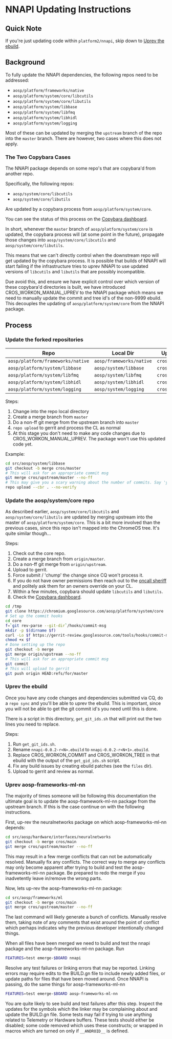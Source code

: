 # NNAPI Updating Instructions

## Quick Note

If you're just updating code within `platform2/nnapi`, skip down to
[Uprev the ebuild](#uprev-the-ebuild).

## Background

To fully update the NNAPI dependencies, the following repos need
to be addressed:

* `aosp/platform/frameworks/native`
* `aosp/platform/system/core/libcutils`
* `aosp/platform/system/core/libutils`
* `aosp/platform/system/libbase`
* `aosp/platform/system/libfmq`
* `aosp/platform/system/libhidl`
* `aosp/platform/system/logging`

Most of these can be updated by merging the `upstream` branch of the
repo into the `master` branch. There are however, two cases where this
does not apply.

### The Two Copybara Cases

The NNAPI package depends on some repo's that are copybara'd from another
repo.

Specifically, the following repos:

* `aosp/system/core/libcutils`
* `aosp/system/core/libutils`

Are updated by a copybara process from `aosp/platform/system/core`.

You can see the status of this process on the [Copybara dashboard](https://copybara.corp.google.com/list-jobs?piperConfigPath=%2F%2Fdepot%2Fgoogle3%2Fthird_party%2Fcopybara-gsubtreed%2Faosp%2Fcopy.bara.sky).

In short, whenever the `master` branch of `aosp/platform/system/core` is
updated, the copybara process will (at some point in the future), propagate
those changes into `aosp/system/core/libcutils` and
`aosp/system/core/libutils`.

This means that we can't directly control when the downstream repo
will get updated by the copybara process. It is possible that builds of
NNAPI will start failing if the infrastructure tries to uprev NNAPI to
use updated versions of `libcutils` and `libutils` that are possibly
incompatible.

Due avoid this, and ensure we have explicit control over which version of
these copybara'd directories is built, we have introduced
CROS_WORKON_MANUAL_UPREV to the NNAPI package which means we need to
manually update the commit and tree id's of the non-9999 ebuild.
This decouples the updating of `aosp/platform/system/core` from the NNAPI
package.

## Process

### Update the forked repositories

| Repo | Local Dir | Upstream Branch |
| ---- | --------- | --------------- |
| `aosp/platform/frameworks/native` | `aosp/frameworks/native` | `cros/upstream/master` |
| `aosp/platform/system/libbase`    | `aosp/system/libbase` | `cros/upstream/master` |
| `aosp/platform/system/libfmq`     | `aosp/system/libfmq` | `cros/upstream/master` |
| `aosp/platform/system/libhidl`    | `aosp/system/libhidl` | `cros/upstream/master` |
| `aosp/platform/system/logging`    | `aosp/system/logging` | `cros/upstream/master` |

Steps:

1.  Change into the repo local directory
1.  Create a merge branch from `master`
1.  Do a non-ff git merge from the upstream branch into `master`
1.  `repo upload` to gerrit and process the CL as normal
1.  At this stage you don't need to make any code changes due to
    CROS_WORKON_MANUAL_UPREV. The package won't use this updated
    code yet.

Example:

```bash
cd src/aosp/system/libbase
git checkout -b merge cros/master
# This will ask for an appropriate commit msg
git merge cros/upstream/master --no-ff
# This may give you a scary warning about the number of commits. Say 'y'.
repo upload --cbr . --no-verify
```

### Update the aosp/system/core repo

As described earlier, `aosp/system/core/libcutils` and
`aosp/system/core/libutils` are updated by merging upstream into the master
of `aosp/platform/system/core`. This is a bit more involved than the previous
cases, since this repo isn't mapped into the ChromeOS tree. It's quite
similar though...

Steps:

1.  Check out the core repo.
1.  Create a merge branch from `origin/master`.
1.  Do a non-ff git merge from `origin/upstream`.
1.  Upload to gerrit.
1.  Force submit / 'chump' the change since CQ won't process it.
2.  If you do not have owner permissions then reach out to the [oncall sheriff](go/cros-oncall) and politely ask them for an owners override on your CL.
1.  Within a few minutes, copybara should update `libcutils` and `libutils`.
1.  Check the [Copybara dashboard](https://copybara.corp.google.com/list-jobs?piperConfigPath=%2F%2Fdepot%2Fgoogle3%2Fthird_party%2Fcopybara-gsubtreed%2Faosp%2Fcopy.bara.sky).

```bash
cd /tmp
git clone https://chromium.googlesource.com/aosp/platform/system/core
# Set up the commit hooks
cd core
f=`git rev-parse --git-dir`/hooks/commit-msg
mkdir -p $(dirname $f)
curl -Lo $f https://gerrit-review.googlesource.com/tools/hooks/commit-msg
chmod +x $f
# Done setting up the repo
git checkout -b merge
git merge origin/upstream --no-ff
# This will ask for an appropriate commit msg
git commit
# This will upload to gerrit
git push origin HEAD:refs/for/master
```

### Uprev the ebuild

Once you have any code changes and dependencies submitted via CQ, do a
`repo sync` and you'll be able to uprev the ebuild. This is important, since
you will not be able to get the git commit id's you need until this is done.

There is a script in this directory, `get_git_ids.sh` that will print out the
two lines you need to replace.

Steps:

1.  Run `get_git_ids.sh`.
1.  Rename `nnapi-0.0.2-r<N>.ebuild` to `nnapi-0.0.2-r<N+1>.ebuild`.
1.  Replace CROS_WORKON_COMMIT and CROS_WORKON_TREE in that ebuild with the
    output of the `get_gid_ids.sh` script.
1.  Fix any build issues by creating ebuild patches (see the `files` dir).
1.  Upload to gerrit and review as normal.

### Uprev aosp-frameworks-ml-nn

The majority of times someone will be following this documentation the ultimate goal is
to update the aosp-framework-ml-nn package from the upstream branch. If this is the case
continue on with the following instructions.

First, up-rev the neuralnetworks package on which aosp-frameworks-ml-nn depends:
```bash
cd src/aosp/hardware/interfaces/neuralnetworks
git checkout -b merge cros/main
git merge cros/upstream/master --no-ff
```
This may result in a few merge conflicts that can not be automatically resolved. Manually
fix any conflicts. The correct way to merge any conflicts may only become apparent after
trying to build and test the aosp-frameworks-ml-nn package. Be prepared to redo the merge
if you inadvetently leave in/remove the wrong parts.

Now, lets up-rev the aosp-frameworks-ml-nn package:
```bash
cd src/aosp/frameworks/ml
git checkout -b merge cros/main
git merge cros/upstream/master --no-ff
```
The last command will likely generate a bunch of conflicts. Manually resolve them, taking
note of any comments that exist around the point of conflict which perhaps indicates why
the previous developer intentionally changed things.

When all files have been merged we need to build and test the nnapi package and the
aosp-frameworks-ml-nn package. Run
```bash
FEATURES=test emerge-$BOARD nnapi
```
Resolve any test failures or linking errors that may be reported. Linking errors may require
edits to the BUILD.gn file to include newly added files, or update paths for files that
have been moved around. Once NNAPI is passing, do the same things for aosp-frameworks-ml-nn
```bash
FEATURES=test emerge-$BOARD aosp-frameworks-ml-nn
```
You are quite likely to see build and test failures after this step. Inspect the updates
for the symbols which the linker may be complaining about and update the BUILD.gn file.
Some tests may fail if trying to use anything related to Telemetry or Hardware buffers.
These tests should either be disabled; some code removed which uses these constructs; or
wrapped in macros which are turned on only if `__ANDROID__` is defined.
